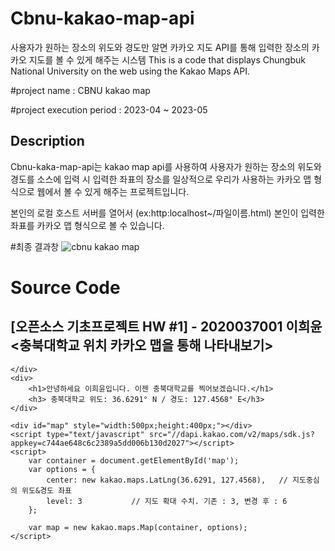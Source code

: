 # Cbnu-kakao-map-api
사용자가 원하는 장소의 위도와 경도만 알면 카카오 지도 API를 통해 입력한 장소의 카카오 지도를 볼 수 있게 해주는 시스템
This is a code that displays Chungbuk National University on the web using the Kakao Maps API.

#project name : CBNU kakao map

#project execution period : 2023-04 ~ 2023-05

## Description
Cbnu-kaka-map-api는 kakao map api를 사용하여 사용자가 원하는 장소의 위도와 경도를 소스에 입력 시 입력한 좌표의 장소를 일상적으로 우리가 사용하는
카카오 맵 형식으로 웹에서 볼 수 있게 해주는 프로젝트입니다.

본인의 로컬 호스트 서버를 열어서 (ex:http:localhost~/파일이름.html) 본인이 입력한 좌표를 카카오 맵 형식으로 볼 수 있습니다.


#최종 결과창
![cbnu kakao map](https://github.com/dude1599/cbnu-map-kakao_api/assets/133233495/37897c92-7609-41a2-a2cb-85fd9e8eeea7)

# Source Code
<!DOCTYPE html>
<html>
<head>
	<meta charset="utf-8"/>
	<title>처음 Kakao 지도 시작하기</title>
</head>
<body>
    <div>
        <h2>
            [오픈소스 기초프로젝트 HW #1] - 2020037001 이희윤 <충북대학교 위치 카카오 맵을 통해 나타내보기>
        </h2>
       
    </div>
    <div>
        <h1>안녕하세요 이희윤입니다. 이젠 충북대학교를 찍어보겠습니다.</h1>
        <h3> 충북대학교 위도: 36.6291° N / 경도: 127.4568° E</h3>
    </div>
    
	<div id="map" style="width:500px;height:400px;"></div>
	<script type="text/javascript" src="//dapi.kakao.com/v2/maps/sdk.js?appkey=c744ae648c6c2389a5dd006b130d2027"></script>
	<script>
		var container = document.getElementById('map');
		var options = {
			center: new kakao.maps.LatLng(36.6291, 127.4568),   // 지도중심의 위도&경도 좌표
			level: 3           // 지도 확대 수치. 기존 : 3, 변경 후 : 6
		};

		var map = new kakao.maps.Map(container, options);
	</script>
</body>
</html>
